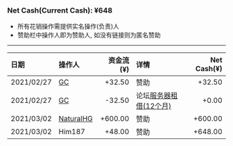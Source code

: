 ### Net Cash(Current Cash): ¥648

 <ul>
  <li>
    所有花销操作需提供实名操作(负责)人
  </li>
  <li>
  赞助栏中操作人即为赞助人, 如没有链接则为匿名赞助
  </li>
</ul>

---

|  日期      | 操作人          |  资金流(¥)   | 详情 |  Net Cash(¥) |
| :-----    | :----           | ----: |:---- |----: |
| 2021/02/27| <a href="">GC</a>| +32.50 | 赞助| +32.50|
| 2021/02/27| <a href="">GC</a>| -32.50 | 论坛<a href="" alt="账单">服务器租借(12个月)</a>| +0.00|
| 2021/03/02| <a alt="这是实名赞助" href="github.com/liujiahua123123">NaturalHG</a>| +600.00 | 赞助 | +600.00|
| 2021/03/02| <a alt="这是匿名赞助" >Him187</a>| +48.00 | 赞助 | +648.00|
